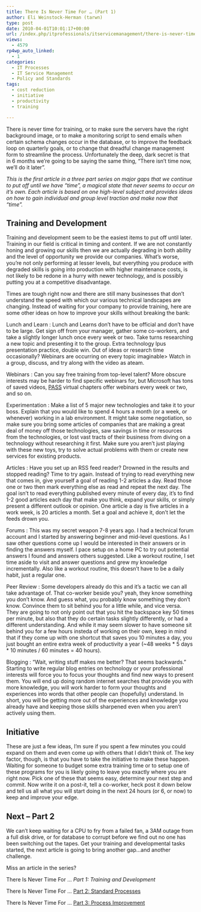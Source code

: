 ```yaml
---
title: There Is Never Time For … (Part 1)
author: Eli Weinstock-Herman (tarwn)
type: post
date: 2010-04-01T10:01:17+00:00
url: /index.php/itprofessionals/itservicemanagement/there-is-never-time-for-part-1/
views:
  - 4579
rp4wp_auto_linked:
  - 1
categories:
  - IT Processes
  - IT Service Management
  - Policy and Standards
tags:
  - cost reduction
  - initiative
  - productivity
  - training

---
```

There is never time for training, or to make sure the servers have the right background image, or to make a monitoring script to send emails when certain schema changes occur in the database, or to improve the feedback loop on quarterly goals, or to change that dreadful change management form to streamline the process. Unfortunately the deep, dark secret is that in 6 months we&#8217;re going to be saying the same thing, &#8220;There isn&#8217;t time now, we&#8217;ll do it later&#8221;.

_This is the first article in a three part series on major gaps that we continue to put off until we have &#8220;time&#8221;, a magical state that never seems to occur on it&#8217;s own. Each article is based on one high-level subject and provides ideas on how to gain individual and group level traction and make now that &#8220;time&#8221;._

## Training and Development

Training and development seem to be the easiest items to put off until later. Training in our field is critical in timing and content. If we are not constantly honing and growing our skills then we are actually degrading in both ability and the level of opportunity we provide our companies. What&#8217;s worse, you&#8217;re not only performing at lesser levels, but everything you produce with degraded skills is going into production with higher maintenance costs, is not likely to be redone in a hurry with newer technology, and is possibly putting you at a competitive disadvantage. 

Times are tough right now and there are still many businesses that don&#8217;t understand the speed with which our various technical landscapes are changing. Instead of waiting for your company to provide training, here are some other ideas on how to improve your skills without breaking the bank:

Lunch and Learn
:   Lunch and Learns don&#8217;t have to be official and don&#8217;t have to be large. Get sign off from your manager, gather some co-workers, and take a slightly longer lunch once every week or two. Take turns researching a new topic and presenting it to the group. Extra technology lpus presentation practice, double win. Out of ideas or research time occasionally? Webinars are occurring on every topic imaginable> Watch in a group, discuss, and try along with the video as ateam.

Webinars
:   Can you say free training from top-level talent? More obscure interests may be harder to find specific webinars for, but Microsoft has tons of saved videos, [PASS][1] virtual chapters offer webinars every week or two, and so on.

Experimentation
:   Make a list of 5 major new technologies and take it to your boss. Explain that you would like to spend 4 hours a month (or a week, or whenever) working in a lab environment. It might take some negotiation, so make sure you bring some articles of companies that are making a great deal of money off those technologies, saw savings in time or resources from the technologies, or lost vast tracts of their business from diving on a technology without researching it first. Make sure you aren&#8217;t just playing with these new toys, try to solve actual problems with them or create new services for existing products.

Articles
:   Have you set up an RSS feed reader? Drowned in the results and stopped reading? Time to try again. Instead of trying to read everything new that comes in, give yourself a goal of reading 1-2 articles a day. Read those one or two then mark everything else as read and repeat the next day. The goal isn&#8217;t to read everything published every minute of every day, it&#8217;s to find 1-2 good articles each day that make you think, expand your skills, or simply present a different outlook or opinion. One article a day is five articles in a work week, is 20 articles a month. Set a goal and achieve it, don&#8217;t let the feeds drown you.

Forums
:   This was my secret weapon 7-8 years ago. I had a technical forum account and I started by answering beginner and mid-level questions. As I saw other questions come up I would be interested in their answers or in finding the answers myself. I pace setup on a home PC to try out potential answers I found and answers others suggested. Like a workout routine, I set time aside to visit and answer questions and grew my knowledge incrementally. Also like a workout routine, this doesn&#8217;t have to be a daily habit, just a regular one.

Peer Review
:   Some developers already do this and it&#8217;s a tactic we can all take advantage of. That co-worker beside you? yeah, they know something you don&#8217;t know. And guess what, you probably know something they don&#8217;t know. Convince them to sit behind you for a little while, and vice versa. They are going to not only point out that you hit the backspace key 50 times per minute, but also that they do certain tasks slightly differently, or had a different understanding. And while it may seem slower to have someone sit behind you for a few hours insteda of working on their own, keep in mind that if they come up with one shortcut that saves you 10 minutes a day, you just bought an entire extra week of productivity a year (~48 weeks \* 5 days \* 10 minutes / 60 minutes = 40 hours).

Blogging
:   &#8220;Wait, writing stuff makes me better? That seems backwards.&#8221; Starting to write regular blog entries on technology or your professional interests will force you to focus your thoughts and find new ways to present them. You will end up doing random internet searches that provide you with more knowledge, you will work harder to form your thoughts and experiences into words that other people can (hopefully) understand. In short, you will be getting more out of the experiences and knowledge you already have and keeping those skills sharpened even when you aren&#8217;t actively using them.

## Initiative

These are just a few ideas, I&#8217;m sure if you spent a few minutes you could expand on them and even come up with others that I didn&#8217;t think of. The key factor, though, is that you have to take the initiative to make these happen. Waiting for someone to budget some extra training time or to setup one of these programs for you is likely going to leave you exactly where you are right now. Pick one of these that seems easy, determine your next step and commit. Now write it on a post-it, tell a co-worker, heck post it down below and tell us all what you will start doing in the next 24 hours (or 6, or now) to keep and improve your edge.

## Next &#8211; Part 2

We can&#8217;t keep waiting for a CPU to fry from a failed fan, a 3AM outage from a full disk drive, or for database to corrupt before we find out no one has been switching out the tapes. Get your training and developmental tasks started, the next article is going to bring another gap&#8230;and another challenge.

Miss an article in the series?
  
There Is Never Time For &#8230; _Part 1: Training and Development_
  
There Is Never Time For &#8230; [Part 2: Standard Processes][2]
  
There Is Never Time For &#8230; [Part 3: Process Improvement][3]

 [1]: http://www.sqlpass.org/ "Visit the PASS website"
 [2]: /index.php/ITProfessionals/ITProcesses/there-is-never-time-for-part-2
 [3]: /index.php/ITProfessionals/ITServiceManagement/there-is-never-time-for-part-3